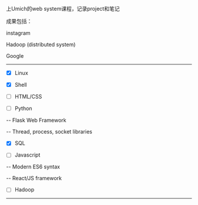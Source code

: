 上Umich的web system课程，记录project和笔记

成果包括：

instagram

Hadoop (distributed system)

Google

---

- [x] Linux

- [x] Shell

- [ ] HTML/CSS

- [ ] Python

-- Flask Web Framework

-- Thread, process, socket libraries

- [x] SQL

- [ ] Javascript

-- Modern ES6 syntax

-- React/JS framework

- [ ] Hadoop


---
